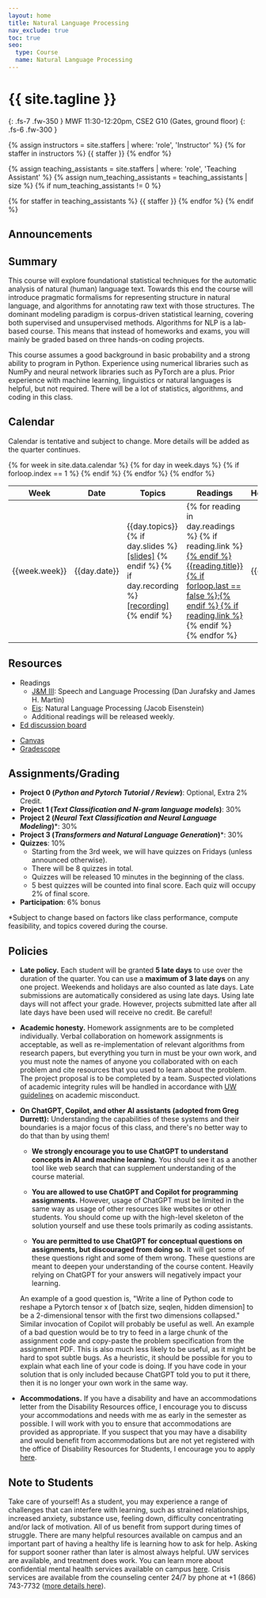```yaml
---
layout: home
title: Natural Language Processing
nav_exclude: true
toc: true
seo:
  type: Course
  name: Natural Language Processing
---
```


# {{ site.tagline }}
{: .fs-7 .fw-350 }
MWF 11:30-12:20pm, CSE2 G10 (Gates, ground floor)
{: .fs-6 .fw-300 }

{% assign instructors = site.staffers | where: 'role', 'Instructor' %}
{% for staffer in instructors %}
{{ staffer }}
{% endfor %}

{% assign teaching_assistants = site.staffers | where: 'role', 'Teaching Assistant' %}
{% assign num_teaching_assistants = teaching_assistants | size %}
{% if num_teaching_assistants != 0 %}

{% for staffer in teaching_assistants %}
{{ staffer }}
{% endfor %}
{% endif %}

<!-- Office hours are available on Zoom by appointment. -->

## Announcements


<!-- - Please fill out [this feedback form](https://forms.gle/dQ5s8e8Satc6Ww797) so we know how to improve. Thank you! -->
  
## Summary

This course will explore foundational statistical techniques for the automatic analysis of natural (human) language text. Towards this end the course will introduce pragmatic formalisms for representing structure in natural language, and algorithms for annotating raw text with those structures. The dominant modeling paradigm is corpus-driven statistical learning, covering both supervised and unsupervised methods. Algorithms for NLP is a lab-based course. This means that instead of homeworks and exams, you will mainly be graded based on three hands-on coding projects.

This course assumes a good background in basic probability and a strong ability to program in Python. Experience using numerical libraries such as NumPy and neural network libraries such as PyTorch are a plus. Prior experience with machine learning, linguistics or natural languages is helpful, but not required. There will be a lot of statistics, algorithms, and coding in this class.

## Calendar

Calendar is tentative and subject to change. More details will be added as the quarter continues.

<table>
  <thead>
  <tr>
    <th>Week</th>
    <th>Date</th>
    <th width="30%">Topics</th>
    <th width="20%">Readings</th>
    <th width="13%">Homeworks</th>
  </tr>
  </thead>
  <tbody>
  {% for week in site.data.calendar %}
    {% for day in week.days %}
      <tr>
        {% if forloop.index == 1 %}
        <td rowspan="{{week.size}}">{{week.week}}</td>
        {% endif %}
        <td>{{day.date}}</td>
        <td class="cal-content">
          {{day.topics}}
          <br>
          {% if day.slides %}
            <a href="{{day.slides}}" class="cal-content-link">[slides]</a>
          {% endif %}
          {% if day.recording %}
            <a href="{{day.recording}}" class="cal-content-link">[recording]</a>
          {% endif %}
        </td>
        <td class="cal-content">
          {% for reading in day.readings %}
            {% if reading.link %}<a href="{{reading.link}}" class="cal-content-link">{% endif %}
              {{reading.title}}{% if forloop.last == false %};{% endif %}
            {% if reading.link %}</a>{% endif %}
          {% endfor %}
        </td>
        <td class="cal-content">{{day.due}}</td>
      </tr>
    {% endfor %}
  {% endfor %}
  </tbody>
</table>

## Resources

* Readings
  - [J&M III](https://web.stanford.edu/~jurafsky/slp3/): Speech and Language Processing (Dan Jurafsky and James H. Martin)
  - [Eis](https://github.com/jacobeisenstein/gt-nlp-class/blob/master/notes/eisenstein-nlp-notes.pdf): Natural Language Processing (Jacob Eisenstein)
  - Additional readings will be released weekly.
* [Ed discussion board](https://edstem.org/us/courses/66186/discussion/)
<!-- * Zoom link -->
* [Canvas](https://canvas.uw.edu/courses/1746465)
* [Gradescope](https://www.gradescope.com/courses/858262)

## Assignments/Grading

<!-- 
* Project 1 (sequence classification): 30%
    - We will build a system for automatically classifying song lyrics comments by era. 
    - Specifically, we build machine learning _text classifiers_, including both generative and discriminative models, and explore techniques to improve the models.
* Project 2 (sequence labeling): 30%
    - We focus on sequence labeling with _Hidden Markov Models_ and some simple deep learning based models. 
    - Our task is part-of-speech tagging on English and Norwegian from the Universal Dependencies dataset.
    - We will cover the _Viterbi algorithm_.
* Project 3 (dependency parsing): 30%
    - We will implement a transition-based _dependency parser_.
    - The algorithm would be new and specific to the dependency parsing problem, but the underlying building blocks of the method are still some neural network modules covered in P1 and P2.

-->
* **Project 0 (*Python and Pytorch Tutorial / Review*)**: Optional, Extra 2% Credit.
* **Project 1 (*Text Classification and N-gram language models*)**: 30%
* **Project 2 (*Neural Text Classification and Neural Language Modeling*)***: 30%
* **Project 3 (*Transformers and Natural Language Generation*)***: 30%
* **Quizzes**: 10%
    - Starting from the 3rd week, we will have quizzes on Fridays (unless announced otherwise).
    - There will be 8 quizzes in total.
    - Quizzes will be released 10 minutes in the beginning of the class.
    - 5 best quizzes will be counted into final score. Each quiz will occupy 2% of final score. 
* **Participation**: 6% bonus

*Subject to change based on factors like class performance, compute feasibility, and topics covered during the course.


## Policies

* **Late policy.** Each student will be granted **5 late days** to use over the duration of the quarter. You can use a **maximum of 3 late days** on any one project. Weekends and holidays are also counted as late days. Late submissions are automatically considered as using late days. Using late days will not affect your grade. However, projects submitted late after all late days have been used will receive no credit. Be careful!

* **Academic honesty.** Homework assignments are to be completed individually. Verbal collaboration on homework assignments is acceptable, as well as re-implementation of relevant algorithms from research papers, but everything you turn in must be your own work, and you must note the names of anyone you collaborated with on each problem and cite resources that you used to learn about the problem. The project proposal is to be completed by a team. Suspected violations of academic integrity rules will be handled in accordance with [UW guidelines](https://www.washington.edu/cssc/for-students/overview-of-the-student-conduct-process/) on academic misconduct.

* **On ChatGPT, Copilot, and other AI assistants (adopted from Greg Durrett):** Understanding the capabilities of these systems and their boundaries is a major focus of this class, and there's no better way to do that than by using them!

    - **We strongly encourage you to use ChatGPT to understand concepts in AI and machine learning.** You should see it as a another tool like web search that can supplement understanding of the course material.

    - **You are allowed to use ChatGPT and Copilot for programming assignments.** However, usage of ChatGPT must be limited in the same way as usage of other resources like websites or other students. You should come up with the high-level skeleton of the solution yourself and use these tools primarily as coding assistants.

    - **You are permitted to use ChatGPT for conceptual questions on assignments, but discouraged from doing so.** It will get some of these questions right and some of them wrong. These questions are meant to deepen your understanding of the course content. Heavily relying on ChatGPT for your answers will negatively impact your learning.

  An example of a good question is, "Write a line of Python code to reshape a Pytorch tensor x of [batch size, seqlen, hidden dimension] to be a 2-dimensional tensor with the first two dimensions collapsed." Similar invocation of Copilot will probably be useful as well. An example of a bad question would be to try to feed in a large chunk of the assignment code and copy-paste the problem specification from the assignment PDF. This is also much less likely to be useful, as it might be hard to spot subtle bugs. As a heuristic, it should be possible for you to explain what each line of your code is doing. If you have code in your solution that is only included because ChatGPT told you to put it there, then it is no longer your own work in the same way.

* **Accommodations.** If you have a disability and have an accommodations letter from the Disability Resources office, I encourage you to discuss your accommodations and needs with me as early in the semester as possible. I will work with you to ensure that accommodations are provided as appropriate. If you suspect that you may have a disability and would benefit from accommodations but are not yet registered with the office of Disability Resources for Students, I encourage you to apply [here](https://denali.accessiblelearning.com/Washington/ApplicationStudent.aspx).

## Note to Students

Take care of yourself! As a student, you may experience a range of challenges that can interfere with learning, such as strained relationships, increased anxiety, substance use, feeling down, difficulty concentrating and/or lack of motivation. All of us benefit from support during times of struggle. There are many helpful resources available on campus and an important part of having a healthy life is learning how to ask for help. Asking for support sooner rather than later is almost always helpful. UW services are available, and treatment does work. You can learn more about confidential mental health services available on campus [here](https://www.washington.edu/counseling/). Crisis services are available from the counseling center 24/7 by phone at +1 (866) 743-7732 ([more details here](https://www.washington.edu/counseling/services/crisis/)).
